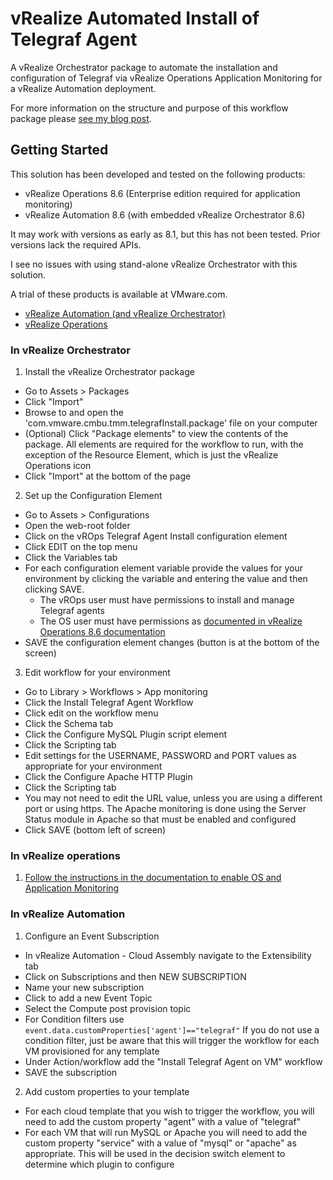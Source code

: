 # vRealize Automated Install of Telegraf Agent
 A vRealize Orchestrator package to automate the installation and configuration of Telegraf via vRealize Operations Application Monitoring for a vRealize Automation deployment.

 For more information on the structure and purpose of this workflow package please [see my blog post](https://blogs.vmware.com/management/2021/11/do-you-want-to-offer-vrealize-automation-service-broker-users-the-option-to-have-their-applications-monitored-by-vrealize-operations-automatically.html).

## Getting Started
This solution has been developed and tested on the following products:
- vRealize Operations 8.6 (Enterprise edition required for application monitoring)
- vRealize Automation 8.6 (with embedded vRealize Orchestrator 8.6)


It may work with versions as early as 8.1, but this has not been tested. Prior versions lack the required APIs.

I see no issues with using stand-alone vRealize Orchestrator with this solution.

A trial of these products is available at VMware.com.

- [vRealize Automation (and vRealize Orchestrator)](https://www.vmware.com/products/vrealize-automation.html#get-started)
- [vRealize Operations](https://www.vmware.com/products/vrealize-operations.html)


### In vRealize Orchestrator
1. Install the vRealize Orchestrator package
  * Go to Assets > Packages
  * Click "Import"
  * Browse to and open the 'com.vmware.cmbu.tmm.telegrafInstall.package' file on your computer
  * (Optional) Click "Package elements" to view the contents of the package. All elements are required for the workflow to run, with the exception of the Resource Element, which is just the vRealize Operations icon
  * Click "Import" at the bottom of the page

2. Set up the Configuration Element
  * Go to Assets > Configurations
  * Open the web-root folder
  * Click on the vROps Telegraf Agent Install configuration element
  * Click EDIT on the top menu
  * Click the Variables tab
  * For each configuration element variable provide the values for your environment by clicking the variable and entering the value and then clicking SAVE.
    * The vROps user must have permissions to install and manage Telegraf agents
    * The OS user must have permissions as [documented in vRealize Operations 8.6 documentation](https://docs.vmware.com/en/vRealize-Operations/8.6/com.vmware.vcom.core.doc/GUID-D1152A54-550F-42AD-8B94-B83DEABCCD8C.html)
  * SAVE the configuration element changes (button is at the bottom of the screen)

3. Edit workflow for your environment
  * Go to Library > Workflows > App monitoring
  * Click the Install Telegraf Agent Workflow
  * Click edit on the workflow menu
  * Click the Schema tab
  * Click the Configure MySQL Plugin script element
  * Click the Scripting tab
  * Edit settings for the USERNAME, PASSWORD and PORT values as appropriate for your environment
  * Click the Configure Apache HTTP Plugin
  * Click the Scripting tab
  * You may not need to edit the URL value, unless you are using a different port or using https. The Apache monitoring is done using the Server Status module in Apache so that must be enabled and configured
  * Click SAVE (bottom left of screen)

### In vRealize operations
  1. [Follow the instructions in the documentation to enable OS and Application Monitoring](https://docs.vmware.com/en/vRealize-Operations/8.6/com.vmware.vcom.core.doc/GUID-D6C666EC-4073-4EBD-B5F6-A42A01712E72.html)

### In vRealize Automation
1. Configure an Event Subscription
  * In vRealize Automation - Cloud Assembly navigate to the Extensibility tab
  * Click on Subscriptions and then NEW SUBSCRIPTION
  * Name your new subscription
  * Click to add a new Event Topic
  * Select the Compute post provision topic
  * For Condition filters use `event.data.customProperties['agent']=="telegraf"`  If you do not use a condition filter, just be aware that this will trigger the workflow for each VM provisioned for any template
  * Under Action/workflow add the "Install Telegraf Agent on VM" workflow
  * SAVE the subscription

2. Add custom properties to your template
  * For each cloud template that you wish to trigger the workflow, you will need to add the custom property "agent" with a value of "telegraf"
  * For each VM that will run MySQL or Apache you will need to add the custom property "service" with a value of "mysql" or "apache" as appropriate. This will be used in the decision switch element to determine which plugin to configure
